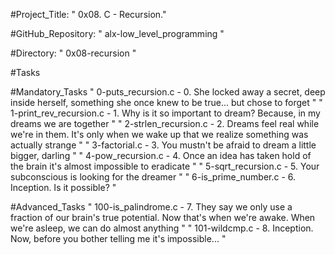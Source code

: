 #Project_Title: " 0x08. C - Recursion."

#GitHub_Repository: " alx-low_level_programming "

#Directory: " 0x08-recursion "

#Tasks

#Mandatory_Tasks
" 0-puts_recursion.c           - 0. She locked away a secret, deep inside herself, something she once knew to be true... but chose to forget "
" 1-print_rev_recursion.c      - 1. Why is it so important to dream? Because, in my dreams we are together "
" 2-strlen_recursion.c         - 2. Dreams feel real while we're in them. It's only when we wake up that we realize something was actually strange "
" 3-factorial.c                - 3. You mustn't be afraid to dream a little bigger, darling "
" 4-pow_recursion.c            - 4. Once an idea has taken hold of the brain it's almost impossible to eradicate "
" 5-sqrt_recursion.c           - 5. Your subconscious is looking for the dreamer "
" 6-is_prime_number.c          - 6. Inception. Is it possible? "

#Advanced_Tasks
" 100-is_palindrome.c          - 7. They say we only use a fraction of our brain's true potential. Now that's when we're awake. When we're asleep, we can do almost anything "
" 101-wildcmp.c                - 8. Inception. Now, before you bother telling me it's impossible... "
